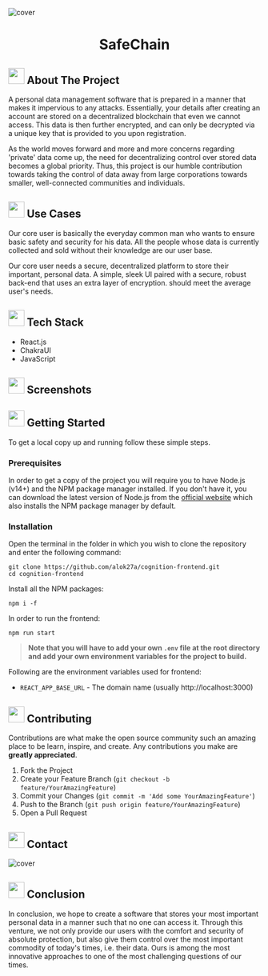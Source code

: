 <!-- HEADING WITH IMAGE -->

![cover](https://user-images.githubusercontent.com/73957024/183240063-fbd7316c-d5db-432f-81dc-7548ea130aa0.png)
 <div align="center">
  <h1 align="center">SafeChain</h1>
</div>

<!-- ABOUT THE PROJECT -->

## <img src="https://openclipart.org/download/307315/1538154643.svg" width="32" height="32"> About The Project

A personal data management software that is prepared in a manner that makes it impervious to any attacks. Essentially, your details after creating an account are stored on a decentralized blockchain that even we cannot access. This data is then further encrypted, and can only be decrypted via a unique key that is provided to you upon registration.

As the world moves forward and more and more concerns regarding 'private' data come up, the need for decentralizing control over stored data becomes a global priority. Thus, this project is our humble contribution towards taking the control of data away from large corporations towards smaller, well-connected communities and individuals.

## <img src="https://cdn-icons-png.flaticon.com/512/3135/3135715.png" width="32" height="32">  Use Cases
Our core user is basically the everyday common man who wants to ensure basic safety and security for his data. All the people whose data is currently collected and sold without their knowledge are our user base.

Our core user needs a secure, decentralized platform to store their important, personal data. A simple, sleek UI paired with a secure, robust back-end that uses an extra layer of encryption. should meet the average user's needs.

## <img src="https://techstackapps.com/media/2019/11/TechStackApps-logo-icon.png" width="32" height="32"> Tech Stack

* React.js
* ChakraUI
* JavaScript


<!-- SCREENSHOTS -->

## <img src="https://cdn-icons-png.flaticon.com/512/6823/6823853.png" width="32" height="32">  Screenshots

<!-- GETTING STARTED -->
## <img src="https://cdn.iconscout.com/icon/free/png-512/laptop-user-1-1179329.png" width="32" height="32"> Getting Started

To get a local copy up and running follow these simple steps.
### Prerequisites
In order to get a copy of the project you will require you to have Node.js (v14+) and the NPM package manager installed. If you don't have it, you can download the latest version of Node.js from the [official website](https://nodejs.org/en/download/) which also installs the NPM package manager by default.
### Installation
Open the terminal in the folder in which you wish to clone the repository and enter the following command:
``` 
git clone https://github.com/alok27a/cognition-frontend.git
cd cognition-frontend
```
Install all the NPM packages:
```
npm i -f
```
In order to run the frontend:
```
npm run start
```

> **Note that you will have to add your own `.env` file at the root directory and add your own environment variables for the project to build.**

Following are the environment variables used for frontend:
- `REACT_APP_BASE_URL` - The domain name (usually http://localhost:3000)

<!-- CONTRIBUTING -->
## <img src="https://hpe-developer-portal.s3.amazonaws.com/uploads/media/2020/3/git-icon-1788c-1590702885345.png" width=32 height=32> Contributing

Contributions are what make the open source community such an amazing place to be learn, inspire, and create. Any contributions you make are **greatly appreciated**.

1. Fork the Project
2. Create your Feature Branch (`git checkout -b feature/YourAmazingFeature`)
3. Commit your Changes (`git commit -m 'Add some YourAmazingFeature'`)
4. Push to the Branch (`git push origin feature/YourAmazingFeature`)
5. Open a Pull Request


<!-- CONTACT -->
## <img src="https://upload.wikimedia.org/wikipedia/commons/thumb/9/93/Google_Contacts_icon.svg/1024px-Google_Contacts_icon.svg.png" width=32 height=32> Contact


![cover](https://user-images.githubusercontent.com/73957024/183240643-b59a22c8-937f-4fa3-8d2b-3a166844c64b.png)

## <img src="https://cdn-icons-png.flaticon.com/512/427/427735.png" width="32" height="32">  Conclusion

In conclusion, we hope to create a software that stores your most important personal data in a manner such that no one can access it. Through this venture, we not only provide our users with the comfort and security of absolute protection, but also give them control over the most important commodity of today's times, i.e. their data. Ours is among the most innovative approaches to one of the most challenging questions of our times.
